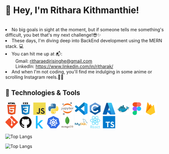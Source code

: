 

<h1>👋 Hey, I'm Rithara Kithmanthie! </h1>
<br><li>No big goals in sight at the moment, but if someone tells me something's difficult, you bet that's my next challenge!😎✨</li>
<li>These days, I'm diving deep into BackEnd development using the MERN stack. 💻</li>

<li> You can hit me up at 📬:<br>
   &emsp;&emsp; Gmail: <a href=mailto:"ritharakithmanthie@gmail.com">ritharaedirisinghe@gmail.com</a><br>
   &emsp;&emsp; LinkedIn: <a href="https://www.linkedin.com/in/ritharak/"> https://www.linkedin.com/in/ritharak/</a>
</li>
<li>And when I'm not coding, you'll find me indulging in some anime or scrolling Instagram reels.🎥😋 </li>

## 🔧 Technologies & Tools
<p align="left">
 <img src="https://raw.githubusercontent.com/devicons/devicon/master/icons/html5/html5-original-wordmark.svg" alt="html5" width="40" height="40"/>
<img src="https://raw.githubusercontent.com/devicons/devicon/master/icons/css3/css3-original-wordmark.svg" alt="css3" width="40" height="40"/>
<img src="https://raw.githubusercontent.com/devicons/devicon/master/icons/javascript/javascript-original.svg" alt="javascript" width="40" height="40"/>
<img src="https://raw.githubusercontent.com/devicons/devicon/master/icons/python/python-original.svg" alt="python" width="40" height="40"/>
<img src="https://raw.githubusercontent.com/devicons/devicon/master/icons/jupyter/jupyter-original-wordmark.svg" alt="jupyter" width="40" height="40"/> 
<img src="https://raw.githubusercontent.com/devicons/devicon/master/icons/vscode/vscode-original.svg" alt="vscode" width="40" height="40"/> 
<img src="https://github.com/devicons/devicon/blob/master/icons/c/c-original.svg" alt="C" width="40" height="40"/>
<img src="https://github.com/devicons/devicon/blob/master/icons/azure/azure-original.svg" alt="azure" width="40" height="40"/> 
<img src="https://github.com/devicons/devicon/blob/master/icons/docker/docker-original.svg" alt="docker" width="40" height="40"/>
<img src="https://github.com/devicons/devicon/blob/master/icons/figma/figma-original.svg" alt="figma" width="40" height="40"/>
<img src="https://github.com/devicons/devicon/blob/master/icons/firebase/firebase-original.svg" alt="firebase" width="40" height="40"/>
<img src="https://github.com/devicons/devicon/blob/master/icons/git/git-original.svg" alt="git" width="40" height="40"/>
<img src="https://github.com/devicons/devicon/blob/master/icons/github/github-original.svg" alt="github" width="40" height="40"/>
<img src="https://github.com/devicons/devicon/blob/master/icons/kaggle/kaggle-original.svg" alt="kaggle" width="40" height="40"/>
<img src="https://github.com/devicons/devicon/blob/master/icons/kubernetes/kubernetes-original.svg" alt="kubernetes" width="40" height="40"/>
<img src="https://github.com/devicons/devicon/blob/master/icons/mongodb/mongodb-original-wordmark.svg" alt="mongodb" width="40" height="40"/>
<img src="https://github.com/devicons/devicon/blob/master/icons/mysql/mysql-original-wordmark.svg" alt="mysql" width="40" height="40"/>
<img src="https://github.com/devicons/devicon/blob/master/icons/react/react-original-wordmark.svg" alt="react" width="40" height="40"/>
<img src="https://github.com/devicons/devicon/blob/master/icons/typescript/typescript-original.svg" alt="ts" width="40" height="40"/>
</p>


![Top Langs](https://github-readme-stats.vercel.app/api/top-langs/?username=rithakith&layout=compact&theme=prussian&hide_border=true)


![Top Langs](https://github-readme-stats.vercel.app/api?username=rithakith&show_icons=true&theme=prussian&hide_border=true)
<!---
rithakith/rithakith is a ✨ special ✨ repository because its `README.md` (this file) appears on your GitHub profile.
You can click the Preview link to take a look at your changes.
Hi, I’m Rithara Kithmanthie. I don't have any big goals for the time being. If someone says something is difficult, that's exactly what I'm gonna try out next 
- 👀 Currently I’m interested in BackEnd development using MERN stack.
- 📫 Reach me via
      my gmail:ritharakithmanthie@gmail.com
      my LinkedIn: https://www.linkedin.com/in/ritharak/
  In my free time I watch some anime.
--->

